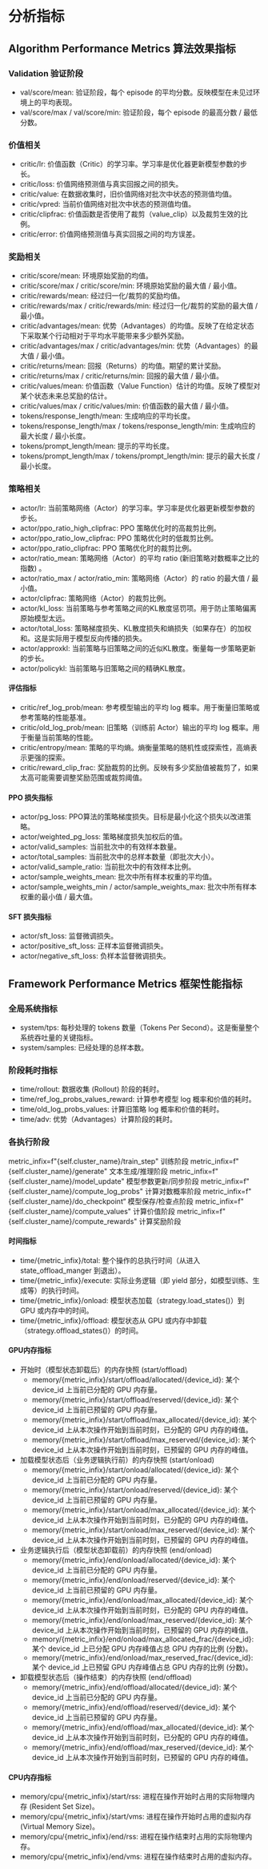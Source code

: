 # 分析指标 

## Algorithm Performance Metrics 算法效果指标

### Validation 验证阶段
- val/score/mean: 验证阶段，每个 episode 的平均分数。反映模型在未见过环境上的平均表现。
- val/score/max / val/score/min: 验证阶段，每个 episode 的最高分数 / 最低分数。

### 价值相关
- critic/lr: 价值函数（Critic）的学习率。学习率是优化器更新模型参数的步长。
- critic/loss: 价值网络预测值与真实回报之间的损失。
- critic/value: 在数据收集时，旧价值网络对批次中状态的预测值均值。
- critic/vpred: 当前价值网络对批次中状态的预测值均值。
- critic/clipfrac: 价值函数是否使用了裁剪（value_clip）以及裁剪生效的比例。
- critic/error: 价值网络预测值与真实回报之间的均方误差。

### 奖励相关
- critic/score/mean: 环境原始奖励的均值。
- critic/score/max / critic/score/min: 环境原始奖励的最大值 / 最小值。
- critic/rewards/mean: 经过归一化/裁剪的奖励均值。
- critic/rewards/max / critic/rewards/min: 经过归一化/裁剪的奖励的最大值 / 最小值。
- critic/advantages/mean: 优势（Advantages）的均值。反映了在给定状态下采取某个行动相对于平均水平能带来多少额外奖励。
- critic/advantages/max / critic/advantages/min: 优势（Advantages）的最大值 / 最小值。
- critic/returns/mean: 回报（Returns）的均值。期望的累计奖励。
- critic/returns/max / critic/returns/min: 回报的最大值 / 最小值。
- critic/values/mean: 价值函数（Value Function）估计的均值。反映了模型对某个状态未来总奖励的估计。
- critic/values/max / critic/values/min: 价值函数的最大值 / 最小值。
- tokens/response_length/mean: 生成响应的平均长度。
- tokens/response_length/max / tokens/response_length/min: 生成响应的最大长度 / 最小长度。
- tokens/prompt_length/mean: 提示的平均长度。
- tokens/prompt_length/max / tokens/prompt_length/min: 提示的最大长度 / 最小长度。

### 策略相关
- actor/lr: 当前策略网络（Actor）的学习率。学习率是优化器更新模型参数的步长。
- actor/ppo_ratio_high_clipfrac: PPO 策略优化时的高裁剪比例。
- actor/ppo_ratio_low_clipfrac: PPO 策略优化时的低裁剪比例。
- actor/ppo_ratio_clipfrac: PPO 策略优化时的裁剪比例。
- actor/ratio_mean: 策略网络（Actor）的平均 ratio (新旧策略对数概率之比的指数) 。
- actor/ratio_max / actor/ratio_min: 策略网络（Actor）的 ratio 的最大值 / 最小值。
- actor/clipfrac: 策略网络（Actor）的裁剪比例。
- actor/kl_loss:  当前策略与参考策略之间的KL散度惩罚项。用于防止策略偏离原始模型太远。
- actor/total_loss: 策略梯度损失、KL散度损失和熵损失（如果存在）的加权和。这是实际用于模型反向传播的损失。
- actor/approxkl: 当前策略与旧策略之间的近似KL散度。衡量每一步策略更新的步长。
- actor/policykl: 当前策略与旧策略之间的精确KL散度。

#### 评估指标
- critic/ref_log_prob/mean: 参考模型输出的平均 log 概率。用于衡量旧策略或参考策略的性能基准。
- critic/old_log_prob/mean: 旧策略（训练前 Actor）输出的平均 log 概率。用于衡量当前策略的性能。
- critic/entropy/mean: 策略的平均熵。熵衡量策略的随机性或探索性，高熵表示更强的探索。
- critic/reward_clip_frac: 奖励裁剪的比例。反映有多少奖励值被裁剪了，如果太高可能需要调整奖励范围或裁剪阈值。

#### PPO 损失指标
- actor/pg_loss: PPO算法的策略梯度损失。目标是最小化这个损失以改进策略。
- actor/weighted_pg_loss: 策略梯度损失加权后的值。
- actor/valid_samples: 当前批次中的有效样本数量。
- actor/total_samples: 当前批次中的总样本数量（即批次大小）。
- actor/valid_sample_ratio: 当前批次中的有效样本比例。
- actor/sample_weights_mean: 批次中所有样本权重的平均值。
- actor/sample_weights_min / actor/sample_weights_max: 批次中所有样本权重的最小值 / 最大值。

#### SFT 损失指标
- actor/sft_loss: 监督微调损失。
- actor/positive_sft_loss: 正样本监督微调损失。
- actor/negative_sft_loss: 负样本监督微调损失。


## Framework Performance Metrics 框架性能指标

### 全局系统指标 
- system/tps: 每秒处理的 tokens 数量（Tokens Per Second）。这是衡量整个系统吞吐量的关键指标。
- system/samples: 已经处理的总样本数。

### 阶段耗时指标
- time/rollout: 数据收集 (Rollout) 阶段的耗时。
- time/ref_log_probs_values_reward: 计算参考模型 log 概率和价值的耗时。
- time/old_log_probs_values: 计算旧策略 log 概率和价值的耗时。
- time/adv: 优势（Advantages）计算阶段的耗时。

### 各执行阶段
metric_infix=f"{self.cluster_name}/train_step" 训练阶段
metric_infix=f"{self.cluster_name}/generate" 文本生成/推理阶段
metric_infix=f"{self.cluster_name}/model_update" 模型参数更新/同步阶段
metric_infix=f"{self.cluster_name}/compute_log_probs" 计算对数概率阶段
metric_infix=f"{self.cluster_name}/do_checkpoint“ 模型保存/检查点阶段
metric_infix=f"{self.cluster_name}/compute_values" 计算价值阶段
metric_infix=f"{self.cluster_name}/compute_rewards" 计算奖励阶段

#### 时间指标
- time/{metric_infix}/total: 整个操作的总执行时间（从进入 state_offload_manger 到退出）。
- time/{metric_infix}/execute: 实际业务逻辑（即 yield 部分，如模型训练、生成等）的执行时间。
- time/{metric_infix}/onload: 模型状态加载（strategy.load_states()）到 GPU 或内存中的时间。
- time/{metric_infix}/offload: 模型状态从 GPU 或内存中卸载（strategy.offload_states()）的时间。

#### GPU内存指标
- 开始时（模型状态卸载后）的内存快照 (start/offload)
    - memory/{metric_infix}/start/offload/allocated/{device_id}: 某个 device_id 上当前已分配的 GPU 内存量。
    - memory/{metric_infix}/start/offload/reserved/{device_id}: 某个 device_id 上当前已预留的 GPU 内存量。
    - memory/{metric_infix}/start/offload/max_allocated/{device_id}: 某个 device_id 上从本次操作开始到当前时刻，已分配的 GPU 内存的峰值。
    - memory/{metric_infix}/start/offload/max_reserved/{device_id}: 某个 device_id 上从本次操作开始到当前时刻，已预留的 GPU 内存的峰值。
- 加载模型状态后（业务逻辑执行前）的内存快照 (start/onload)
    - memory/{metric_infix}/start/onload/allocated/{device_id}: 某个 device_id 上当前已分配的 GPU 内存量。
    - memory/{metric_infix}/start/onload/reserved/{device_id}: 某个 device_id 上当前已预留的 GPU 内存量。
    - memory/{metric_infix}/start/onload/max_allocated/{device_id}: 某个 device_id 上从本次操作开始到当前时刻，已分配的 GPU 内存的峰值。
    - memory/{metric_infix}/start/onload/max_reserved/{device_id}: 某个 device_id 上从本次操作开始到当前时刻，已预留的 GPU 内存的峰值。
- 业务逻辑执行后（模型状态卸载前）的内存快照 (end/onload)
    - memory/{metric_infix}/end/onload/allocated/{device_id}: 某个 device_id 上当前已分配的 GPU 内存量。
    - memory/{metric_infix}/end/onload/reserved/{device_id}: 某个 device_id 上当前已预留的 GPU 内存量。
    - memory/{metric_infix}/end/onload/max_allocated/{device_id}: 某个 device_id 上从本次操作开始到当前时刻，已分配的 GPU 内存的峰值。
    - memory/{metric_infix}/end/onload/max_reserved/{device_id}: 某个 device_id 上从本次操作开始到当前时刻，已预留的 GPU 内存的峰值。
    - memory/{metric_infix}/end/onload/max_allocated_frac/{device_id}: 某个 device_id 上已分配 GPU 内存峰值占总 GPU 内存的比例 (分数)。
    - memory/{metric_infix}/end/onload/max_reserved_frac/{device_id}: 某个 device_id 上已预留 GPU 内存峰值占总 GPU 内存的比例 (分数)。
- 卸载模型状态后（操作结束）的内存快照 (end/offload)
    - memory/{metric_infix}/end/offload/allocated/{device_id}: 某个 device_id 上当前已分配的 GPU 内存量。
    - memory/{metric_infix}/end/offload/reserved/{device_id}: 某个 device_id 上当前已预留的 GPU 内存量。
    - memory/{metric_infix}/end/offload/max_allocated/{device_id}: 某个 device_id 上从本次操作开始到当前时刻，已分配的 GPU 内存的峰值。
    - memory/{metric_infix}/end/offload/max_reserved/{device_id}: 某个 device_id 上从本次操作开始到当前时刻，已预留的 GPU 内存的峰值。

#### CPU内存指标
- memory/cpu/{metric_infix}/start/rss: 进程在操作开始时占用的实际物理内存 (Resident Set Size)。
- memory/cpu/{metric_infix}/start/vms: 进程在操作开始时占用的虚拟内存 (Virtual Memory Size)。
- memory/cpu/{metric_infix}/end/rss: 进程在操作结束时占用的实际物理内存。
- memory/cpu/{metric_infix}/end/vms: 进程在操作结束时占用的虚拟内存。
